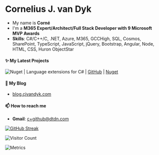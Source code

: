 <h1>Cornelius J. van Dyk</h1>

- My name is **Corné**
- I'm a **M365 Expert/Architect/Full Stack Developer with 9 Microsoft MVP Awards**
- **Skills**: C#/C++/C, .NET, Azure, M365, GCCHigh, SQL, Cosmos, SharePoint, TypeScript, JavaScript, jQuery, Bootstrap, Angular, Node, HTML, CSS, Huron ObjectStar

#### ✨ My Latest Projects

![Nuget](https://img.shields.io/nuget/dt/Extensions.cs?label=Extensions.cs) | Language extensions for C# | [GitHub](https://github.com/cjvandyk/Extensions) | [Nuget](https://www.nuget.org/packages/Extensions.cs)

#### 📜 My Blog

- [blog.cjvandyk.com](https://blog.cjvandyk.com)

#### 📫 How to reach me

- **Gmail**: c+github@dtdn.com

[![GitHub Streak](https://streak-stats.demolab.com?user=cjvandyk&theme=highcontrast&mode=weekly)](https://git.io/streak-stats)

![Visitor Count](https://profile-counter.glitch.me/{cjvandyk}/count.svg)

![Metrics](https://metrics.lecoq.io/cjvandyk?template=classic&base.indepth=true&languages=1&lines=1&habits=1&followup=1&people=1&repositories=1&gists=1&pagespeed=1&base=header%2C%20activity%2C%20community%2C%20repositories%2C%20metadata&base.indepth=true&base.hireable=false&base.skip=false&repositories.batch=100&repositories.forks=false&repositories.affiliations=owner&languages=false&languages.ignored=javascript&languages.limit=8&languages.threshold=0%25&languages.other=false&languages.colors=github&languages.sections=most-used&languages.indepth=false&languages.analysis.timeout=15&languages.analysis.timeout.repositories=7.5&languages.categories=markup%2C%20programming&languages.recent.categories=markup%2C%20programming&languages.recent.load=300&languages.recent.days=14&lines=false&lines.sections=base&lines.repositories.limit=1&lines.history.limit=10&habits=false&habits.from=2000&habits.days=140&habits.facts=true&habits.charts=false&habits.charts.type=classic&habits.trim=false&habits.languages.limit=8&habits.languages.threshold=0%25&followup=false&followup.sections=repositories&followup.indepth=false&followup.archived=true&people=false&people.limit=24&people.identicons=false&people.identicons.hide=false&people.size=28&people.types=followers%2C%20following&people.shuffle=false&repositories=false&repositories.featured=extensions&repositories.pinned=1&repositories.starred=0&repositories.random=0&repositories.order=featured%2C%20pinned%2C%20starred%2C%20random&gists=false&pagespeed=false&pagespeed.url=.user.website&pagespeed.detailed=true&pagespeed.screenshot=false&pagespeed.pwa=false&config.timezone=America%2FNew_York)

